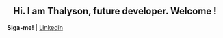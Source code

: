   <h2 align="center"> Hi.
I am Thalyson, future developer.
Welcome ! </h1>

**Siga-me!** | [Linkedin](https://www.linkedin.com/in/jos%C3%A9-wesley-da-silva-220376200/) 
